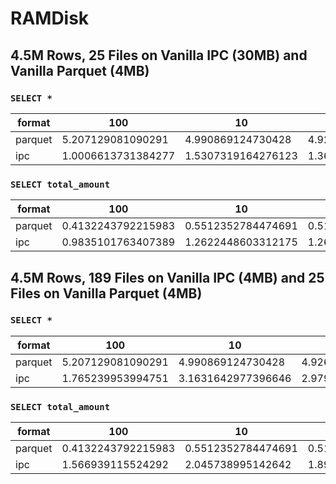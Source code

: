 # RAMDisk

## 4.5M  Rows, 25 Files on Vanilla IPC (30MB) and Vanilla Parquet (4MB)

### `SELECT *`


|format      | 100 | 10 | 1 |
|------------| --- | -- |---|
parquet | 5.207129081090291 | 4.990869124730428 | 4.926516532897949 |
ipc     | 1.0006613731384277 | 1.5307319164276123 | 1.3672870794932048 | 

<!--
## Disk - Same number of Files (25)
|format      | 100 | 10 | 1 | 0.00001 |
|------------| --- | -- |---|---------|
parquet | 5.450993299484253 | 5.743615468343099 | 5.621794859568278 | 3.0735631783803306 |
ipc     | 4.222228606541951 | 4.840745290120442 | 4.6671074231465655 | 4.643389701843262 |
-->

### `SELECT total_amount`

|format      | 100 | 10 | 1 |
|------------| --- | -- |---|
parquet | 0.4132243792215983 | 0.5512352784474691 | 0.5150931676228842 |
ipc     | 0.9835101763407389 | 1.2622448603312175 | 1.2660787105560303 |

## 4.5M  Rows, 189 Files on Vanilla IPC (4MB) and 25 Files on Vanilla Parquet (4MB)

### `SELECT *`


|format      | 100 | 10 | 1 |
|------------| --- | -- |---|
parquet | 5.207129081090291 | 4.990869124730428 | 4.926516532897949 |
ipc     | 1.765239953994751 | 3.1631642977396646 | 2.9799612363179526 |

### `SELECT total_amount`

|format      | 100 | 10 | 1 |
|------------| --- | -- |---|
parquet | 0.4132243792215983 | 0.5512352784474691 | 0.5150931676228842 |
ipc     | 1.566939115524292 | 2.045738995142642 | 1.8972870794932048 |
